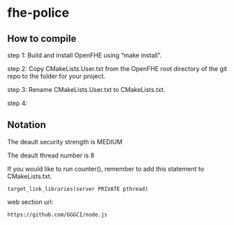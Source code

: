 # fhe-police
## How to compile
step 1:
Build and install OpenFHE using “make install”.

step 2:
Copy CMakeLists.User.txt from the OpenFHE root directory of the git repo to the folder for your project.

step 3:
Rename CMakeLists.User.txt to CMakeLists.txt.

step 4:


## Notation
The deault security strength is MEDIUM

The deault thread number is 8

If you would like to run counter(), remember to add this statement to CMakeLists.txt.
```
target_link_libraries(server PRIVATE pthread)
```
web section url:
```
https://github.com/GGGCI/node.js
```
